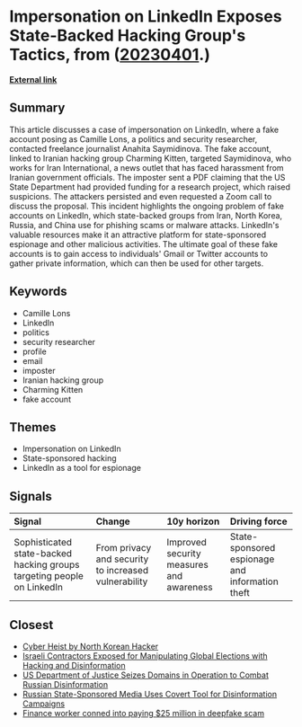 # __Impersonation on LinkedIn Exposes State-Backed Hacking Group's Tactics__, from ([20230401](https://kghosh.substack.com/p/20230401).)

__[External link](https://www.wired.co.uk/article/linkedin-fake-profiles-state-actors-scams?utm_source=substack&utm_medium=email)__



## Summary

This article discusses a case of impersonation on LinkedIn, where a fake account posing as Camille Lons, a politics and security researcher, contacted freelance journalist Anahita Saymidinova. The fake account, linked to Iranian hacking group Charming Kitten, targeted Saymidinova, who works for Iran International, a news outlet that has faced harassment from Iranian government officials. The imposter sent a PDF claiming that the US State Department had provided funding for a research project, which raised suspicions. The attackers persisted and even requested a Zoom call to discuss the proposal. This incident highlights the ongoing problem of fake accounts on LinkedIn, which state-backed groups from Iran, North Korea, Russia, and China use for phishing scams or malware attacks. LinkedIn's valuable resources make it an attractive platform for state-sponsored espionage and other malicious activities. The ultimate goal of these fake accounts is to gain access to individuals' Gmail or Twitter accounts to gather private information, which can then be used for other targets.

## Keywords

* Camille Lons
* LinkedIn
* politics
* security researcher
* profile
* email
* imposter
* Iranian hacking group
* Charming Kitten
* fake account

## Themes

* Impersonation on LinkedIn
* State-sponsored hacking
* LinkedIn as a tool for espionage

## Signals

| Signal                                                                 | Change                                               | 10y horizon                              | Driving force                                   |
|:-----------------------------------------------------------------------|:-----------------------------------------------------|:-----------------------------------------|:------------------------------------------------|
| Sophisticated state-backed hacking groups targeting people on LinkedIn | From privacy and security to increased vulnerability | Improved security measures and awareness | State-sponsored espionage and information theft |

## Closest

* [Cyber Heist by North Korean Hacker](e98415601fbb999f73a2342c5f4cf434)
* [Israeli Contractors Exposed for Manipulating Global Elections with Hacking and Disinformation](b3b0e79abac9ac8ba36e389c1d09621d)
* [US Department of Justice Seizes Domains in Operation to Combat Russian Disinformation](1fbf07a918bb1e37ab2eb41365d6bbe2)
* [Russian State-Sponsored Media Uses Covert Tool for Disinformation Campaigns](b5e380f985e9f4ab5d96d4e7fa5d773d)
* [Finance worker conned into paying $25 million in deepfake scam](d58f865ef4ddbe1ee773770b8910a10b)